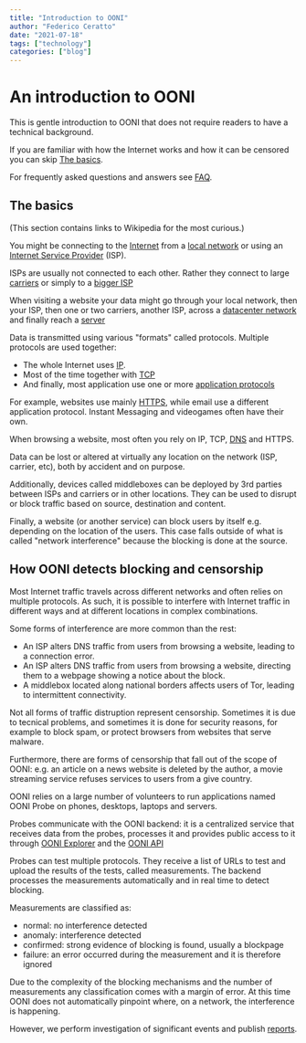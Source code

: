 ```yaml
---
title: "Introduction to OONI"
author: "Federico Ceratto"
date: "2021-07-18"
tags: ["technology"]
categories: ["blog"]
---
```


# An introduction to OONI

This is gentle introduction to OONI that does not require readers to have a technical background.

If you are familiar with how the Internet works and how it can be censored you can skip [The basics](#the-basics).

For frequently asked questions and answers see [FAQ](https://ooni.org/support/faq/).

## The basics

(This section contains links to Wikipedia for the most curious.)

You might be connecting to the [Internet](https://en.wikipedia.org/wiki/Internet)
from a [local network](https://en.wikipedia.org/wiki/Local_area_network)
or using an [Internet Service Provider](https://en.wikipedia.org/wiki/Internet_service_provider) (ISP).

ISPs are usually not connected to each other. Rather they connect to large
[carriers](https://en.wikipedia.org/wiki/Tier_1_network) or simply to a [bigger ISP](https://en.wikipedia.org/wiki/Tier_2_network)

When visiting a website your data might go through your local network,
then your ISP, then one or two carriers,
another ISP, across a [datacenter network](https://en.wikipedia.org/wiki/Data_center#Network_infrastructure)
and finally reach a [server](https://en.wikipedia.org/wiki/Server_(computing))

Data is transmitted using various "formats" called protocols.
Multiple protocols are used together:
- The whole Internet uses [IP](https://en.wikipedia.org/wiki/Internet_Protocol).
- Most of the time together with [TCP](https://en.wikipedia.org/wiki/Transmission_Control_Protocol)
- And finally, most application use one or more [application protocols](https://en.wikipedia.org/wiki/Application_layer#Protocols)

For example, websites use mainly [HTTPS](https://en.wikipedia.org/wiki/HTTPS), while email
use a different application protocol.
Instant Messaging and videogames often have their own.

When browsing a website, most often you rely on IP, TCP, [DNS](https://en.wikipedia.org/wiki/Domain_Name_System) and HTTPS.

Data can be lost or altered at virtually any location on the network (ISP, carrier, etc), both by accident and on purpose.

Additionally, devices called middleboxes can be deployed by 3rd parties between ISPs and carriers or in other locations.
They can be used to disrupt or block traffic based on source, destination and content.

Finally, a website (or another service) can block users by itself e.g. depending on the location of the users.
This case falls outside of what is called "network interference" because the blocking is done at the source.

## How OONI detects blocking and censorship

Most Internet traffic travels across different networks and often relies on multiple protocols.
As such, it is possible to interfere with Internet traffic in different ways and at different locations in complex combinations.

Some forms of interference are more common than the rest:

 * An ISP alters DNS traffic from users from browsing a website, leading to a connection error.
 * An ISP alters DNS traffic from users from browsing a website, directing them to a webpage showing a notice about the block.
 * A middlebox located along national borders affects users of Tor, leading to intermittent connectivity.

Not all forms of traffic distruption represent censorship. Sometimes it is due to tecnical problems, and sometimes
it is done for security reasons, for example to block spam, or protect browsers from websites that serve malware.

Furthermore, there are forms of censorship that fall out of the scope of OONI: e.g. an article on a news website is deleted by the author,
a movie streaming service refuses services to users from a give country.

OONI relies on a large number of volunteers to run applications named OONI Probe on phones, desktops, laptops and servers.

Probes communicate with the OONI backend: it is a centralized service that receives data from the probes, processes it and provides public access to it
through [OONI Explorer](https://explorer.ooni.io/) and the [OONI API](https://api.ooni.io/)

Probes can test multiple protocols. They receive a list of URLs to test and upload the results of the tests, called measurements.
The backend processes the measurements automatically and in real time to detect blocking.

Measurements are classified as:
 * normal: no interference detected
 * anomaly: interference detected
 * confirmed: strong evidence of blocking is found, usually a blockpage
 * failure: an error occurred during the measurement and it is therefore ignored

Due to the complexity of the blocking mechanisms and the number of measurements any classification comes with a margin of error.
At this time OONI does not automatically pinpoint where, on a network, the interference is happening.

However, we perform investigation of significant events and publish [reports](https://ooni.org/reports/).




